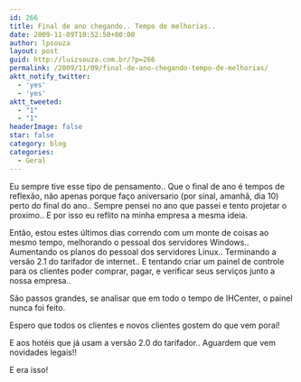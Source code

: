 ```yaml
---
id: 266
title: Final de ano chegando.. Tempo de melhorias..
date: 2009-11-09T10:52:50+00:00
author: lpsouza
layout: post
guid: http://luizsouza.com.br/?p=266
permalink: /2009/11/09/final-de-ano-chegando-tempo-de-melhorias/
aktt_notify_twitter:
  - 'yes'
  - 'yes'
aktt_tweeted:
  - "1"
  - "1"
headerImage: false
star: false
category: blog
categories:
  - Geral
---
```

Eu sempre tive esse tipo de pensamento.. Que o final de ano é tempos de reflexão, não apenas porque faço aniversario (por sinal, amanhã, dia 10) perto do final do ano.. Sempre pensei no ano que passei e tento projetar o proximo.. E por isso eu reflito na minha empresa a mesma ideia.
  
Então, estou estes últimos dias correndo com um monte de coisas ao mesmo tempo, melhorando o pessoal dos servidores Windows.. Aumentando os planos do pessoal dos servidores Linux.. Terminando a versão 2.1 do tarifador de internet.. E tentando criar um painel de controle para os clientes poder comprar, pagar, e verificar seus serviços junto a nossa empresa..
  
São passos grandes, se analisar que em todo o tempo de IHCenter, o painel nunca foi feito.
  
Espero que todos os clientes e novos clientes gostem do que vem poraí!
  
E aos hotéis que já usam a versão 2.0 do tarifador.. Aguardem que vem novidades legais!!
  
E era isso!